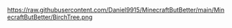 https://raw.githubusercontent.com/Daniel9915/MinecraftButBetter/main/MinecraftButBetter/BirchTree.png
